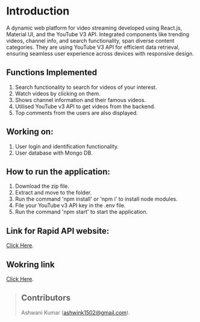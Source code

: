 # Introduction
A dynamic web platform for video streaming developed using React.js, Material UI, and the YouTube V3 API. Integrated components like trending videos, channel info, and search functionality, span diverse content categories. They are using YouTube V3 API for efficient data retrieval, ensuring seamless user experience across devices with responsive design.

## Functions Implemented
1. Search functionality to search for videos of your interest.
2. Watch videos by clicking on them.
3. Shows channel information and their famous videos.
4. Utilised YouTube v3 API to get videos from the backend.
5. Top comments from the users are also displayed.

## Working on:
1. User login and identification functionality.
2. User database with Mongo DB.

## How to run the application:
1. Download the zip file.
2. Extract and move to the folder.
3. Run the command 'npm install' or 'npm i' to install node modules.
4. File your YouTube v3 API key in the .env file.
5. Run the command 'npm start' to start the application.

## Link for Rapid API website:
[Click Here](https://rapidapi.com/ytdlfree/api/youtube-v31/).

## Wokring link
[Click Here](https://yourtube-onthego.netlify.app/).

> ## Contributors
> Ashwani Kumar (ashwink1502@gmail.com).
